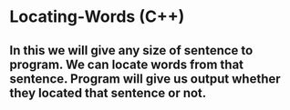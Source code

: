 # Locating-Words (C++)
## In this we will give any size of sentence to program. We can locate words from that sentence. Program will give us output whether they located that sentence or not.
